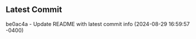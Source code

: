 
## Latest Commit
be0ac4a - Update README with latest commit info (2024-08-29 16:59:57 -0400) <Yunxi-Zhou>

